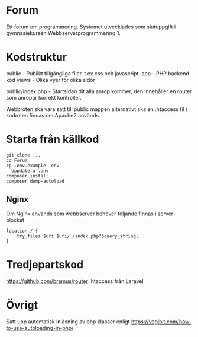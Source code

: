 # Forum
Ett forum om programmering. Systemet utvecklades som slutuppgift i gymnasiekursen Webbserverprogrammering 1.

# Kodstruktur
public - Publikt tillgängliga filer, t.ex css och javascript.
app - PHP backend kod
views - Olika vyer för olika sidor

public/index.php - Startsidan dit alla anrop kommer, den innehåller en router som anropar korrekt kontroller.

Webbroten ska vara satt till public mappen alternativt ska en .htaccess fil i kodroten finnas om Apache2 används

# Starta från källkod
```
git clone ...
cd Forum
cp .env.example .env
  Uppdatera .env
composer install
composer dump-autoload
```

## Nginx
Om Nginx används som webbserver behöver följande finnas i server-blocket
```nginx
location / {
    try_files $uri $uri/ /index.php?$query_string;
}
```

# Tredjepartskod
https://github.com/bramus/router
.htaccess från Laravel

# Övrigt
Satt upp automatisk inläsning av php klasser enligt https://vegibit.com/how-to-use-autoloading-in-php/

